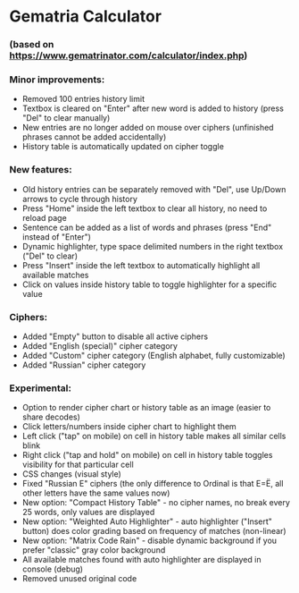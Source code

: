# Gematria Calculator
### (based on https://www.gematrinator.com/calculator/index.php)

### Minor improvements:
- Removed 100 entries history limit
- Textbox is cleared on "Enter" after new word is added to history (press "Del" to clear manually)
- New entries are no longer added on mouse over ciphers (unfinished phrases cannot be added accidentally)
- History table is automatically updated on cipher toggle

### New features:
- Old history entries can be separately removed with "Del", use Up/Down arrows to cycle through history
- Press "Home" inside the left textbox to clear all history, no need to reload page
- Sentence can be added as a list of words and phrases (press "End" instead of "Enter")
- Dynamic highlighter, type space delimited numbers in the right textbox ("Del" to clear)
- Press "Insert" inside the left textbox to automatically highlight all available matches
- Click on values inside history table to toggle highlighter for a specific value

### Ciphers:
- Added "Empty" button to disable all active ciphers
- Added "English (special)" cipher category
- Added "Custom" cipher category (English alphabet, fully customizable)
- Added "Russian" cipher category

### Experimental:
- Option to render cipher chart or history table as an image (easier to share decodes)
- Click letters/numbers inside cipher chart to highlight them
- Left click ("tap" on mobile) on cell in history table makes all similar cells blink
- Right click ("tap and hold" on mobile) on cell in history table toggles visibility for that particular cell
- CSS changes (visual style)
- Fixed "Russian E" ciphers (the only difference to Ordinal is that Е=Ё, all other letters have the same values now)
- New option: "Compact History Table" - no cipher names, no break every 25 words, only values are displayed
- New option: "Weighted Auto Highlighter" - auto highlighter ("Insert" button) does color grading based on frequency of matches (non-linear)
- New option: "Matrix Code Rain" - disable dynamic background if you prefer "classic" gray color background
- All available matches found with auto highlighter are displayed in console (debug)
- Removed unused original code
